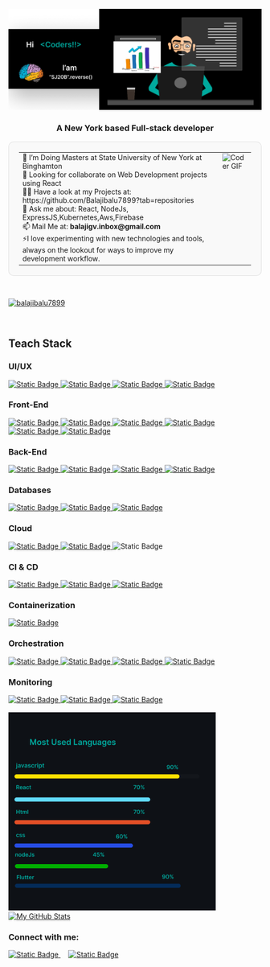 ![MasterHead](assets/GithubDashboard.png)

<h3 align="center">A New York based Full-stack developer</h3>

<table style="border: 1px solid rgba(0, 0, 0, 0.1); border-radius: 10px; background-color: #f9f9f9; padding: 20px;">
  <tr>
    <td style="vertical-align: top; padding-right: 20px;">
      <ul style="list-style: none; padding: 0; margin: 0;">
        <li>🔭 I’m Doing Masters at State University of New York at Binghamton</li>
        <li>👯 Looking for collaborate on Web Development projects using React</li>
        <li>👨‍💻 Have a look at my Projects at: https://github.com/Balajibalu7899?tab=repositories</li>
        <li>💬 Ask me about: React, NodeJs, ExpressJS,Kubernetes,Aws,Firebase</li>
        <li>📫 Mail Me at: <strong>balajigv.inbox@gmail.com</strong></li>
        <li>⚡I love experimenting with new technologies and tools, always on the lookout for ways to improve my development workflow.</li>
      </ul>
    </td>
    <td style="vertical-align: top;">
      <img src="https://user-images.githubusercontent.com/74038190/219923809-b86dc415-a0c2-4a38-bc88-ad6cf06395a8.gif" 
           alt="Coder GIF" width="300">
    </td>
  </tr>
</table>
<br>
<p align="left"> <a href="https://github.com/ryo-ma/github-profile-trophy"><img src="https://github-profile-trophy.vercel.app/?username=balajibalu7899" alt="balajibalu7899" /></a> </p>
<br>
<h2 align="left">Teach Stack</h2>
<!--UI-->
<h3>UI/UX</h3>
<a href="https://developer.adobe.com/xd/uxp/develop/tutorials/" target="_blank" rel="noreferrer">
  <img alt="Static Badge" src="https://img.shields.io/badge/adobexd-white?style=for-the-badge&logo=adobexd&logoColor=white&logoSize=auto&labelColor=%23FF61F6&color=%23FF61F6">
</a>
<a href="https://help.figma.com/hc/en-us/categories/360002051613-Get-started" target="_blank" rel="noreferrer">
  <img alt="Static Badge" src="https://img.shields.io/badge/figma-white?style=for-the-badge&logo=figma&logoColor=white&logoSize=auto&labelColor=%23F24E1E&color=%23F24E1E">
</a>
<a href="https://developer.adobe.com/xd/uxp/develop/tutorials/" target="_blank" rel="noreferrer">
  <img alt="Static Badge" src="https://img.shields.io/badge/illustrator-white?style=for-the-badge&logo=adobeillustrator&logoColor=white&logoSize=auto&labelColor=%23FF9A00&color=%23FF9A00">
</a>
<a href="https://help.rive.app/runtimes/overview/react" target="_blank" rel="noreferrer">
  <img alt="Static Badge" src="https://img.shields.io/badge/rive-white?style=for-the-badge&logo=rive&logoColor=white&logoSize=auto&labelColor=%231D1D1D&color=%231D1D1D">
</a>
<!--Front-End-->
<h3>Front-End</h3>
<a href="https://www.w3schools.com/css/" target="_blank" rel="noreferrer">
          <img alt="Static Badge" src="https://img.shields.io/badge/css-white?style=for-the-badge&logo=css3&logoColor=white&logoSize=auto&labelColor=%231572B6&color=%231572B6">
</a>
<a href="https://www.w3.org/html/" target="_blank" rel="noreferrer">
        <img alt="Static Badge" src="https://img.shields.io/badge/html-white?style=for-the-badge&logo=html5&logoColor=white&logoSize=auto&labelColor=%23E34F26&color=%23E34F26">
</a>
<a href="https://developer.mozilla.org/en-US/docs/Web/JavaScript" target="_blank" rel="noreferrer">
          <img alt="Static Badge" src="https://img.shields.io/badge/javascript-white?style=for-the-badge&logo=javascript&logoColor=black&logoSize=auto&labelColor=%23FFE135&color=%23FFE135">
</a>
<a href="https://reactjs.org/" target="_blank" rel="noreferrer">
          <img alt="Static Badge" src="https://img.shields.io/badge/react-white?style=for-the-badge&logo=react&logoColor=white&logoSize=auto&labelColor=%2361DAFB&color=%2361DAFB">
</a>
<a href="https://sass-lang.com" target="_blank" rel="noreferrer">
          <img alt="Static Badge" src="https://img.shields.io/badge/sass-white?style=for-the-badge&logo=sass&logoColor=white&logoSize=auto&labelColor=%23CC6699&color=%23CC6699">
</a>
<a href="[https://docs.flutter.dev](https://docs.flutter.dev/get-started/install)" target="_blank" rel="noreferrer">
          <img alt="Static Badge" src="https://img.shields.io/badge/flutter-white?style=for-the-badge&logo=flutter&logoColor=white&logoSize=auto&labelColor=%2302569B&color=%2302569B">
</a>
<!--Back-End-->
<h3>Back-End</h3>
<a href="https://nodejs.org" target="_blank" rel="noreferrer">
          <img alt="Static Badge" src="https://img.shields.io/badge/node-white?style=for-the-badge&logo=nodedotjs&logoColor=white&logoSize=auto&labelColor=%235FA04E&color=%235FA04E">
</a>
<a href="https://expressjs.com" target="_blank" rel="noreferrer">
          <img alt="Static Badge" src="https://img.shields.io/badge/express-white?style=for-the-badge&logo=express&logoColor=white&logoSize=auto&labelColor=%23000000&color=%23000000">
</a>
<a href="https://docs.python.org/3/tutorial/index.html" target="_blank" rel="noreferrer">
  <img alt="Static Badge" src="https://img.shields.io/badge/python-white?style=for-the-badge&logo=python&logoColor=white&logoSize=auto&labelColor=%233776AB&color=%233776AB">
</a>
<a href="https://www.java.com" target="_blank" rel="noreferrer">
          <img alt="Static Badge" src="https://img.shields.io/badge/java-white?style=for-the-badge&logo=openjdk&logoColor=white&logoSize=auto&labelColor=%23000000&color=%23000000">
</a>
<!--DataBase-->
<h3>Databases</h3>
<a href="https://www.mongodb.com/" target="_blank" rel="noreferrer">
          <img alt="Static Badge" src="https://img.shields.io/badge/mongodb-white?style=for-the-badge&logo=mongodb&logoColor=white&logoSize=auto&labelColor=%2347A248&color=%2347A248">
</a>
<a href="https://www.mysql.com/" target="_blank" rel="noreferrer">
          <img alt="Static Badge" src="https://img.shields.io/badge/mysql-white?style=for-the-badge&logo=mysql&logoColor=white&logoSize=auto&labelColor=%234479A1&color=%234479A1">
</a>
<a href="https://www.postgresql.org" target="_blank" rel="noreferrer">
          <img alt="Static Badge" src="https://img.shields.io/badge/postgresql-white?style=for-the-badge&logo=postgresql&logoColor=white&logoSize=auto&labelColor=%234169E1&color=%234169E1">
</a>
<!--Cloud-->
<h3>Cloud</h3>
<a href="https://aws.amazon.com" target="_blank" rel="noreferrer">
          <img alt="Static Badge" src="https://img.shields.io/badge/amazon-white?style=for-the-badge&logo=amazon&logoColor=white&logoSize=auto&labelColor=%23FF9900&color=%23FF9900">
</a>
<a href="https://cloud.google.com" target="_blank" rel="noreferrer">
  <img alt="Static Badge" src="https://img.shields.io/badge/google-white?style=for-the-badge&logo=google&logoColor=white&logoSize=auto&labelColor=%234285F4&color=%234285F4">
</a>
<a src="https://firebase.google.com/docs/web/setup" target="_blank" rel="noreferrer">
  <img alt="Static Badge" src="https://img.shields.io/badge/firebase-white?style=for-the-badge&logo=firebase&logoColor=white&logoSize=auto&labelColor=%23DD2C00&color=%23DD2C00">
</a>
<!--CI-CD-->
<h3>CI & CD</h3>
<a href="https://www.jenkins.io" target="_blank" rel="noreferrer">
          <img alt="Static Badge" src="https://img.shields.io/badge/jenkins-white?style=for-the-badge&logo=jenkins&logoColor=white&logoSize=auto&labelColor=%23D24939&color=%23D24939">
</a>
<a href="https://docs.github.com/en/actions" target="_blank" rel="noreferrer">
  <img alt="Static Badge" src="https://img.shields.io/badge/githubactions-white?style=for-the-badge&logo=githubactions&logoColor=white&logoSize=auto&labelColor=%232088FF&color=%232088FF">
</a>
<a href="https://argo-cd.readthedocs.io/en/stable/" target="_blank" rel="noreferrer">
  <img alt="Static Badge" src="https://img.shields.io/badge/argocd-white?style=for-the-badge&logo=argo&logoColor=white&logoSize=auto&labelColor=%23EF7B4D&color=%23EF7B4D">
</a>
<!--Containerization-->
<h3>Containerization</h3>
<a href="https://www.docker.com/" target="_blank" rel="noreferrer">
          <img alt="Static Badge" src="https://img.shields.io/badge/docker-white?style=for-the-badge&logo=docker&logoColor=white&logoSize=auto&labelColor=%232496ED&color=%232496ED">
</a>
<!--Orchestration-->
<h3>Orchestration</h3>
<a href="https://kubernetes.io" target="_blank" rel="noreferrer">
          <img alt="Static Badge" src="https://img.shields.io/badge/kubernetes-white?style=for-the-badge&logo=kubernetes&logoColor=white&logoSize=auto&labelColor=%23326CE5&color=%23326CE5">
</a>
<a href="https://docs.aws.amazon.com/eks/latest/userguide/getting-started.html" target="_blank" rel="noreferrer">
  <img alt="Static Badge" src="https://img.shields.io/badge/amazoneks-white?style=for-the-badge&logo=amazoneks&logoColor=white&logoSize=auto&labelColor=%23FF9900&color=%23FF9900">
</a>
<a href="https://www.golinuxcloud.com/ansible-tutorial" target="_blank" rel="noreferrer">
  <img alt="Static Badge" src="https://img.shields.io/badge/ansible-white?style=for-the-badge&logo=ansible&logoColor=white&logoSize=auto&labelColor=%23EE0000&color=%23EE0000">
</a>
<a href="https://developer.hashicorp.com/terraform" target="_blank" rel="noreferrer">
  <img alt="Static Badge" src="https://img.shields.io/badge/terraform-white?style=for-the-badge&logo=terraform&logoColor=white&logoSize=auto&labelColor=%23844FBA&color=%23844FBA">
</a>
<!--Monitoring-->
<h3>Monitoring</h3>
<a href="https://grafana.com" target="_blank" rel="noreferrer">
          <img alt="Static Badge" src="https://img.shields.io/badge/grafana-white?style=for-the-badge&logo=grafana&logoColor=white&logoSize=auto&labelColor=%23F46800&color=%23F46800">
</a>
<a href="https://prometheus.io/docs/introduction/overview/" target="_blank" rel="noreferrer">
          <img alt="Static Badge" src="https://img.shields.io/badge/prometheus-white?style=for-the-badge&logo=prometheus&logoColor=white&logoSize=auto&labelColor=%23E6522C&color=%23E6522C">
</a>
<a href="https://docs.newrelic.com/" target="_blank" rel="noreferrer">
         <img alt="Static Badge" src="https://img.shields.io/badge/newrelic-white?style=for-the-badge&logo=newrelic&logoColor=white&logoSize=auto&labelColor=%231CE783&color=%231CE783">
</a>
<br>
<br>
<article>
   <a href="https://github.com/Balajibalu7899">
     <img 
    src="assets/mostusedlanguages.png"
    alt="My GitHub Stats"
    width="413"
    height="394"
  />
</a>
</article>
<article>
   <a href="https://github.com/Balajibalu7899">
  <img 
    src="https://github-readme-stats.vercel.app/api?username=Balajibalu7899&show_icons=true&title_color=00A89D&icon_color=00A89D&text_color=ffffff&bg_color=0E1116" 
    alt="My GitHub Stats"
    width="413"
    height="394"
  />
</a>
</article>
<h3 align="left">Connect with me:</h3>
<p align="left">
  <a href="https://linkedin.com/in/balaji-g-v" target="blank">
    <img alt="Static Badge" src="https://img.shields.io/badge/linkdin-white?style=for-the-badge&logo=linkedin&logoColor=white&logoSize=auto&labelColor=%230A66C2&color=%230A66C2">
  </a>&nbsp;&nbsp;&nbsp;
  <a href="mailto:balajigv.inbox@gmail.com" target="_blank">
    <img alt="Static Badge" src="https://img.shields.io/badge/gmail-white?style=for-the-badge&logo=gmail&logoColor=white&logoSize=auto&labelColor=%23EA4335&color=%23EA4335">
  </a>
</p>
